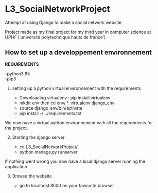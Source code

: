 # L3_SocialNetworkProject

Attempt at using Django to make a social network website.

Project made as my final project for my third year in computer science at UPHF ('université polytechnique hauts de france').

## How to set up a developpement environnement

  **REQUIREMENTS**
  
  -python3.85 <br>
  -pip3
  
 1. setting up a python virtual environnement with the requirements 
 
    * Downloading virtualenv : pip install virtualenv
    * mkdir env then cd env/
    *. virtualenv django_env
    * source django_env/bin/activate
    * pip install -r ../requirements.txt
    
We now have a virtual python environnement with all the requirements for the project.
    
2. Starting the django server 

    * cd L3_SocialNetworkProject/
    * python manage.py runserver
    
If nothing went wrong you now have a local django server running the application 
    
3. Browse the website 

    * go to localhost:8000 on your favourite browser
   
  
